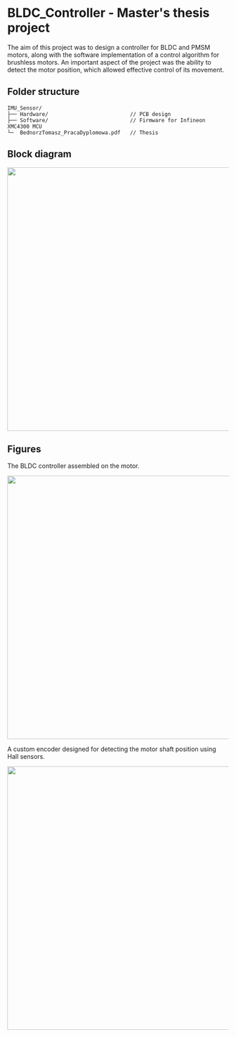 # BLDC_Controller - Master's thesis project

The aim of this project was to design a controller for BLDC and PMSM motors, along with the software implementation of a control algorithm for brushless motors. An important aspect of the project was the ability to detect the motor position, which allowed effective control of its movement.

## Folder structure

```
IMU_Sensor/
├── Hardware/                          // PCB design
├── Software/                          // Firmware for Infineon XMC4300 MCU
└─  BednorzTomasz_PracaDyplomowa.pdf   // Thesis
```

## Block diagram

<img src="https://github.com/user-attachments/assets/55cb3df1-d977-4d47-a97f-4943748ec06b" width="600"/>

## Figures

The BLDC controller assembled on the motor.

<img src="https://github.com/user-attachments/assets/a875b636-0a5f-4cad-90e2-6bbacb559b59" width="600"/>

A custom encoder designed for detecting the motor shaft position using Hall sensors.

<img src="https://github.com/user-attachments/assets/78e5bc38-fadd-4ce3-bd65-0dcad61faff6" width="600"/>
